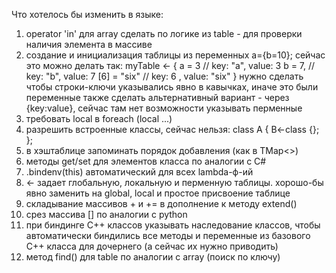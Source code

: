 ﻿Что хотелось бы изменить в языке:
1. operator 'in' для array сделать по логике из table - для проверки наличия элемента в массиве
2. создание и инициализация таблицы из переменных a={b=10}; 
  сейчас это можно делать так:
  myTable <- {
    a = 3               // key: "a", value: 3
    b = 7,              // key: "b", value: 7
    [6] = "six"         // key:  6 , value: "six"
  }
  нужно сделать чтобы строки-ключи указывались явно в кавычках, иначе это были переменные
  также сделать альтернативный вариант - через {key:value}, сейчас там нет возможности указывать перменные
3. требовать local в foreach (local ...)
4. разрешить встроенные классы, сейчас нельзя:
  class A {
    B<-class {};
  };
5. в хэштаблице запоминать порядок добавления (как в TMap<>)
6. методы get/set для элементов класса по аналогии с C#
7. .bindenv(this) автоматический для всех lambda-ф-ий
8. <- задает глобальную, локальную и перменную таблицы. хорошо-бы явно заменить на global, local и простое присвоение таблице
9. складывание массивов + и += в дополнение к методу extend()
10. срез массива [] по аналогии с python
11. при биндинге С++ классов указывать наследование классов, чтобы автоматически биндились все методы и переменные из базового C++ класса для дочернего (а сейчас их нужно приводить)
12. метод find() для table по аналогии с array (поиск по ключу)
